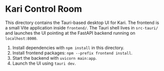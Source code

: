 # Kari Control Room

This directory contains the Tauri-based desktop UI for Kari.
The frontend is a small Vite application inside `frontend/`.
The Tauri shell lives in `src-tauri/` and launches the UI
pointing at the FastAPI backend running on `localhost:8000`.

1. Install dependencies with `npm install` in this directory.
2. Install frontend packages: `npm --prefix frontend install`.
3. Start the backend with `uvicorn main:app`.
4. Launch the UI using `tauri dev`.
